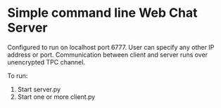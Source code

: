 # Simple command line Web Chat Server 

Configured to run on localhost port 6777. User can specify any other IP address or port.
Communication between client and server runs over unencrypted TPC channel.

To run:

1. Start server.py
2. Start one or more client.py
